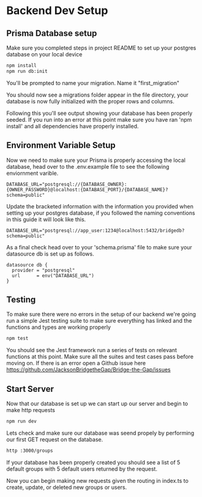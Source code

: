 # Backend Dev Setup

## Prisma Database setup

Make sure you completed steps in project README to set up your postgres database on your local device

```sh
npm install
npm run db:init
```

You'll be prompted to name your migration. Name it "first_migration"

You should now see a migrations folder appear in the file directory, your database is now fully initialized with the proper rows and columns.

Following this you'll see output showing your database has been properly seeded. If you run into an error at this point make sure you have ran 'npm install' and all dependencies have properly installed.

## Environment Variable Setup

Now we need to make sure your Prisma is properly accessing the local database, head over to the .env.example file to see the following enviornment varible.

```text
DATABASE_URL="postgresql://{DATABASE_OWNER}:{OWNER_PASSWORD}@localhost:{DATABASE_PORT}/{DATABASE_NAME}?schema=public"
```

Update the bracketed information with the information you provided when setting up your postgres database, if you followed the naming conventions in this guide it will look like this.

```text
DATABASE_URL="postgresql://app_user:1234@localhost:5432/bridgedb?schema=public"
```

As a final check head over to your 'schema.prisma' file to make sure your datasource db is set up as follows.

```prisma
datasource db {
  provider = "postgresql"
  url      = env("DATABASE_URL")
}
```

## Testing

To make sure there were no errors in the setup of our backend we're going run a simple Jest testing suite to make sure everything has linked and the functions and types are working properly

```sh
npm test
```

You should see the Jest framework run a series of tests on relevant functions at this point. Make sure all the suites and test cases pass before moving on. If there is an error open a Github issue here <https://github.com/JacksonBridgetheGap/Bridge-the-Gap/issues>

## Start Server

Now that our database is set up we can start up our server and begin to make http requests

```sh
npm run dev
```

Lets check and make sure our database was seend propely by performing our first GET request on the database.

```sh
http :3000/groups
```

If your database has been properly created you should see a list of 5 default groups with 5 default users returned by the request.

Now you can begin making new requests given the routing in index.ts to create, update, or deleted new groups or users.
